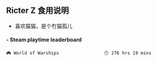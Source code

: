 ## Ricter Z 食用说明
- 喜欢猫猫，是个冇猫孤儿

<!-- steam-box start -->
#### - Steam playtime leaderboard
```text
🎮 World of Warships                 🕘 276 hrs 19 mins
```
<!-- Powered by https://github.com/YouEclipse/steam-box . -->
<!-- steam-box end -->

